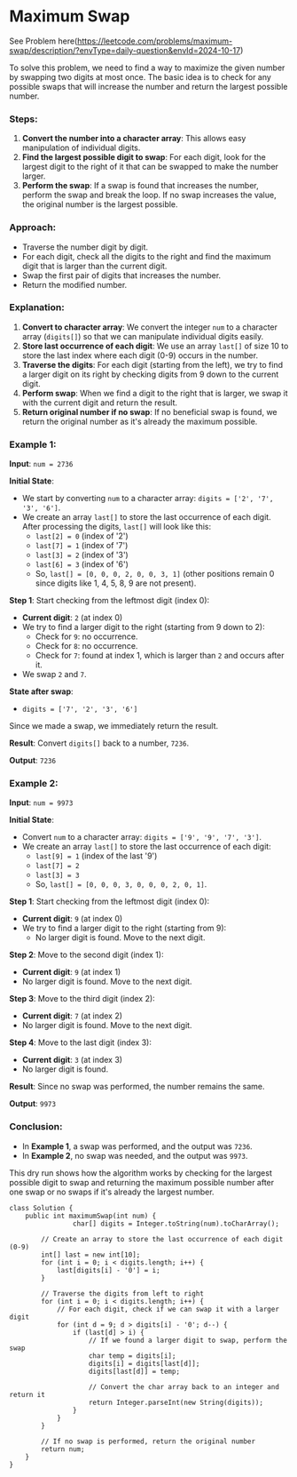# Maximum Swap

See Problem here(https://leetcode.com/problems/maximum-swap/description/?envType=daily-question&envId=2024-10-17)


To solve this problem, we need to find a way to maximize the given number by swapping two digits at most once. The basic idea is to check for any possible swaps that will increase the number and return the largest possible number.

### Steps:

1.  **Convert the number into a character array**: This allows easy manipulation of individual digits.
2.  **Find the largest possible digit to swap**: For each digit, look for the largest digit to the right of it that can be swapped to make the number larger.
3.  **Perform the swap**: If a swap is found that increases the number, perform the swap and break the loop. If no swap increases the value, the original number is the largest possible.

### Approach:

-   Traverse the number digit by digit.
-   For each digit, check all the digits to the right and find the maximum digit that is larger than the current digit.
-   Swap the first pair of digits that increases the number.
-   Return the modified number.


### Explanation:

1.  **Convert to character array**: We convert the integer `num` to a character array (`digits[]`) so that we can manipulate individual digits easily.
2.  **Store last occurrence of each digit**: We use an array `last[]` of size 10 to store the last index where each digit (0-9) occurs in the number.
3.  **Traverse the digits**: For each digit (starting from the left), we try to find a larger digit on its right by checking digits from 9 down to the current digit.
4.  **Perform swap**: When we find a digit to the right that is larger, we swap it with the current digit and return the result.
5.  **Return original number if no swap**: If no beneficial swap is found, we return the original number as it's already the maximum possible.


### Example 1:

**Input**: `num = 2736`

**Initial State**:

-   We start by converting `num` to a character array: `digits = ['2', '7', '3', '6']`.
-   We create an array `last[]` to store the last occurrence of each digit. After processing the digits, `last[]` will look like this:
    -   `last[2] = 0` (index of '2')
    -   `last[7] = 1` (index of '7')
    -   `last[3] = 2` (index of '3')
    -   `last[6] = 3` (index of '6')
    -   So, `last[] = [0, 0, 0, 2, 0, 0, 3, 1]` (other positions remain 0 since digits like 1, 4, 5, 8, 9 are not present).

**Step 1**: Start checking from the leftmost digit (index 0):

-   **Current digit**: `2` (at index 0)
-   We try to find a larger digit to the right (starting from 9 down to 2):
    -   Check for `9`: no occurrence.
    -   Check for `8`: no occurrence.
    -   Check for `7`: found at index 1, which is larger than `2` and occurs after it.
-   We swap `2` and `7`.

**State after swap**:

-   `digits = ['7', '2', '3', '6']`

Since we made a swap, we immediately return the result.

**Result**: Convert `digits[]` back to a number, `7236`.

**Output**: `7236`

### Example 2:

**Input**: `num = 9973`

**Initial State**:

-   Convert `num` to a character array: `digits = ['9', '9', '7', '3']`.
-   We create an array `last[]` to store the last occurrence of each digit:
    -   `last[9] = 1` (index of the last '9')
    -   `last[7] = 2`
    -   `last[3] = 3`
    -   So, `last[] = [0, 0, 0, 3, 0, 0, 0, 2, 0, 1]`.

**Step 1**: Start checking from the leftmost digit (index 0):

-   **Current digit**: `9` (at index 0)
-   We try to find a larger digit to the right (starting from 9):
    -   No larger digit is found. Move to the next digit.

**Step 2**: Move to the second digit (index 1):

-   **Current digit**: `9` (at index 1)
-   No larger digit is found. Move to the next digit.

**Step 3**: Move to the third digit (index 2):

-   **Current digit**: `7` (at index 2)
-   No larger digit is found. Move to the next digit.

**Step 4**: Move to the last digit (index 3):

-   **Current digit**: `3` (at index 3)
-   No larger digit is found.

**Result**: Since no swap was performed, the number remains the same.

**Output**: `9973`

### Conclusion:

-   In **Example 1**, a swap was performed, and the output was `7236`.
-   In **Example 2**, no swap was needed, and the output was `9973`.

This dry run shows how the algorithm works by checking for the largest possible digit to swap and returning the maximum possible number after one swap or no swaps if it's already the largest number.



```
class Solution {
    public int maximumSwap(int num) {
                char[] digits = Integer.toString(num).toCharArray();

        // Create an array to store the last occurrence of each digit (0-9)
        int[] last = new int[10];
        for (int i = 0; i < digits.length; i++) {
            last[digits[i] - '0'] = i;
        }

        // Traverse the digits from left to right
        for (int i = 0; i < digits.length; i++) {
            // For each digit, check if we can swap it with a larger digit
            for (int d = 9; d > digits[i] - '0'; d--) {
                if (last[d] > i) {
                    // If we found a larger digit to swap, perform the swap
                    char temp = digits[i];
                    digits[i] = digits[last[d]];
                    digits[last[d]] = temp;
                    
                    // Convert the char array back to an integer and return it
                    return Integer.parseInt(new String(digits));
                }
            }
        }
        
        // If no swap is performed, return the original number
        return num;
    }
}
```
